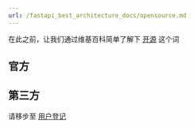```yaml
---
url: /fastapi_best_architecture_docs/opensource.md
---
```

在此之前，让我们通过维基百科简单了解下 [开源](https://zh.wikipedia.org/wiki/%E5%BC%80%E6%BA%90%E8%BD%AF%E4%BB%B6) 这个词

## 官方

## 第三方

请移步至 [用户登记](./users.md#开源项目)
